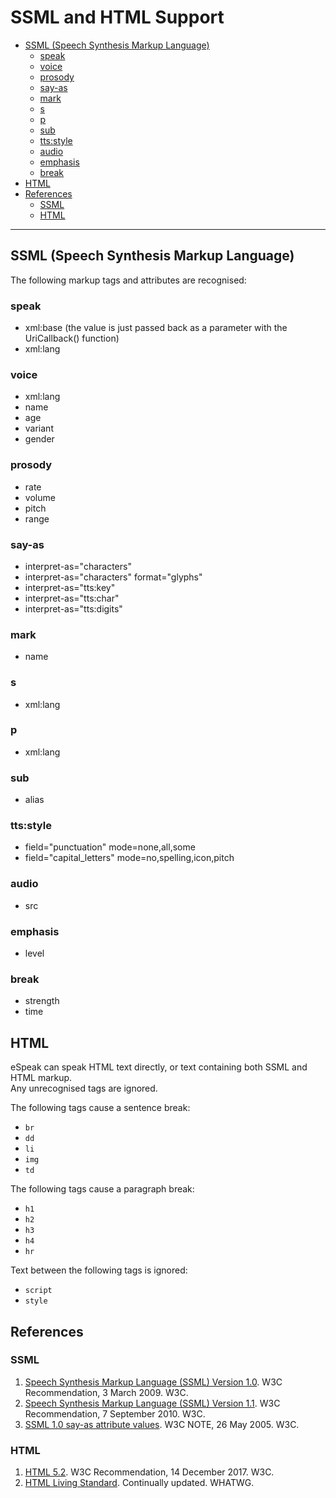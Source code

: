 # SSML and HTML Support

- [SSML (Speech Synthesis Markup Language)](#ssml-speech-synthesis-markup-language)
  - [speak](#speak)
  - [voice](#voice)
  - [prosody](#prosody)
  - [say-as](#say-as)
  - [mark](#mark)
  - [s](#s)
  - [p](#p)
  - [sub](#sub)
  - [tts:style](#tts-style)
  - [audio](#audio)
  - [emphasis](#emphasis)
  - [break](#break)
- [HTML](#html)
- [References](#references)
  - [SSML](#ssml)
  - [HTML](#html-1)

-----

## SSML (Speech Synthesis Markup Language)

The following markup tags and attributes are recognised:

### speak

*   xml:base   (the value is just passed back as a parameter with the UriCallback() function)
*   xml:lang

### voice

*   xml:lang
*   name
*   age
*   variant
*   gender

### prosody

*   rate
*   volume
*   pitch
*   range

### say-as

*   interpret-as="characters"
*   interpret-as="characters"  format="glyphs"
*   interpret-as="tts:key"
*   interpret-as="tts:char"
*   interpret-as="tts:digits"

### mark

*   name

### s

*   xml:lang

### p

*   xml:lang

### sub

*   alias

### tts:style

*   field="punctuation"   mode=none,all,some
*   field="capital\_letters"   mode=no,spelling,icon,pitch

### audio

*   src

### emphasis

*   level

### break

*   strength
*   time

## HTML

eSpeak can speak HTML text directly, or text containing both SSML and HTML markup.  
Any unrecognised tags are ignored.

The following tags cause a sentence break:

*   `br`
*   `dd`
*   `li`
*   `img`
*   `td`

The following tags cause a paragraph break:

*   `h1`
*   `h2`
*   `h3`
*   `h4`
*   `hr`

Text between the following tags is ignored:

*   `script`
*   `style`

## References

### SSML

1. [Speech Synthesis Markup Language (SSML) Version 1.0](https://www.w3.org/TR/2009/REC-speech-synthesis-20090303/).
   W3C Recommendation, 3 March 2009. W3C.
1. [Speech Synthesis Markup Language (SSML) Version 1.1](http://www.w3.org/TR/2010/REC-speech-synthesis11-20100907/).
   W3C Recommendation, 7 September 2010. W3C.
1. [SSML 1.0 say-as attribute values](http://www.w3.org/TR/2005/NOTE-ssml-sayas-20050526).
   W3C NOTE, 26 May 2005. W3C.

### HTML

1.  [HTML 5.2](https://www.w3.org/TR/2017/REC-html52-20171214/).
    W3C Recommendation, 14 December 2017. W3C.
1.  [HTML Living Standard](https://html.spec.whatwg.org/multipage/).
    Continually updated. WHATWG.
